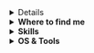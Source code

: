 <details>
  <div>
  <h3 align="left">About me:</h3>
  <p>
      Bioinformatician at :hospital: KFMC, Intrested in Genomics\in-silico :DNA: data analysis in love :heart: with Open-source.
      Major in Labolatories technologies (2017), curentlly IT :computer: senior student at SEU
      <br>
      💬 Ask me about Clinical Bioinformatics
      <br>
      📫 How to reach me a.alnawfal.1992@gmail.com
  </p>
  <p align="center">
      <img src="https://github-readme-stats.vercel.app/api?username=aalnawfal1992&show_icons=true&locale=en" alt="aalnawfal1992" />
  </p>
</div>

</details>


<details>
  <summary><b>Where to find me</b></summary>

</details>


<details>
  <summary><b>Skills</b></summary>

</details>


<details>
  <summary><b>OS & Tools</b></summary>



</details>
